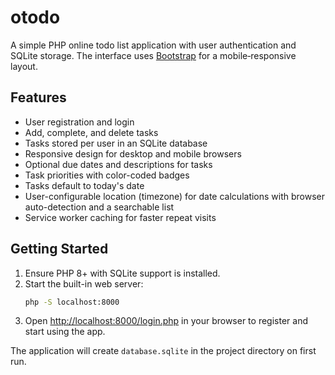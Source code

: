 # otodo

A simple PHP online todo list application with user authentication and SQLite storage. The interface uses [Bootstrap](https://getbootstrap.com/) for a mobile‑responsive layout.

## Features

- User registration and login
- Add, complete, and delete tasks
- Tasks stored per user in an SQLite database
- Responsive design for desktop and mobile browsers
- Optional due dates and descriptions for tasks
- Task priorities with color-coded badges
- Tasks default to today's date
- User-configurable location (timezone) for date calculations with browser auto-detection and a searchable list
- Service worker caching for faster repeat visits

## Getting Started

1. Ensure PHP 8+ with SQLite support is installed.
2. Start the built-in web server:
   ```bash
   php -S localhost:8000
   ```
3. Open <http://localhost:8000/login.php> in your browser to register and start using the app.

The application will create `database.sqlite` in the project directory on first run.
